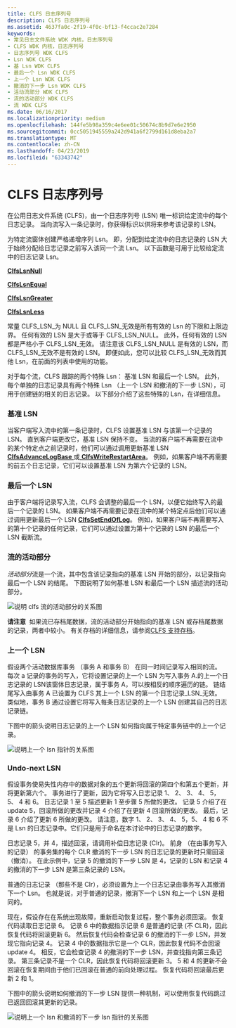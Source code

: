 ```yaml
---
title: CLFS 日志序列号
description: CLFS 日志序列号
ms.assetid: 4637fa0c-2f19-4f0c-bf13-f4ccac2e7284
keywords:
- 常见日志文件系统 WDK 内核，日志序列号
- CLFS WDK 内核，日志序列号
- 日志序列号 WDK CLFS
- Lsn WDK CLFS
- 基 Lsn WDK CLFS
- 最后一个 Lsn WDK CLFS
- 上一个 Lsn WDK CLFS
- 撤消的下一步 Lsn WDK CLFS
- 活动流部分 WDK CLFS
- 流的活动部分 WDK CLFS
- 流 WDK CLFS
ms.date: 06/16/2017
ms.localizationpriority: medium
ms.openlocfilehash: 144fe5b98a359c4e6ee01c50674c8b9d7e6e2950
ms.sourcegitcommit: 0cc5051945559a242d941a6f2799d161d8eba2a7
ms.translationtype: MT
ms.contentlocale: zh-CN
ms.lasthandoff: 04/23/2019
ms.locfileid: "63343742"
---
```

# <a name="clfs-log-sequence-numbers"></a>CLFS 日志序列号





在公用日志文件系统 (CLFS)，由一个日志序列号 (LSN) 唯一标识给定流中的每个日志记录。 当向流写入一条记录时，你获得标识以供将来参考该记录的 LSN。

为特定流窗体创建严格递增序列 Lsn。 即，分配到给定流中的日志记录的 LSN 大于始终分配给日志记录之前写入该同一个流 Lsn。 以下函数是可用于比较给定流中的日志记录 Lsn。

[**ClfsLsnNull**](https://msdn.microsoft.com/library/windows/hardware/ff541609)

[**ClfsLsnEqual**](https://msdn.microsoft.com/library/windows/hardware/ff541590)

[**ClfsLsnGreater**](https://msdn.microsoft.com/library/windows/hardware/ff541595)

[**ClfsLsnLess**](https://msdn.microsoft.com/library/windows/hardware/ff541608)

常量 CLFS\_LSN\_为 NULL 且 CLFS\_LSN\_无效是所有有效的 Lsn 的下限和上限边界。 任何有效的 LSN 是大于或等于 CLFS\_LSN\_NULL。 此外，任何有效的 LSN 都是严格小于 CLFS\_LSN\_无效。 请注意该 CLFS\_LSN\_NULL 是有效的 LSN，而 CLFS\_LSN\_无效不是有效的 LSN。 即便如此，您可以比较 CLFS\_LSN\_无效而其他 Lsn，在前面的列表中使用的功能。

对于每个流，CLFS 跟踪的两个特殊 Lsn： 基准 LSN 和最后一个 LSN。 此外，每个单独的日志记录具有两个特殊 Lsn （上一个 LSN 和撤消的下一步 LSN），可用于创建链的相关的日志记录。 以下部分介绍了这些特殊的 Lsn，在详细信息。

### <a name="base-lsn"></a>基准 LSN

当客户端写入流中的第一条记录时，CLFS 设置基准 LSN 与该第一个记录的 LSN。 直到客户端更改它，基准 LSN 保持不变。 当流的客户端不再需要在流中的某个特定点之前记录时，他们可以通过调用更新基准 LSN [ **ClfsAdvanceLogBase** ](https://msdn.microsoft.com/library/windows/hardware/ff540773)或[ **ClfsWriteRestartArea**](https://msdn.microsoft.com/library/windows/hardware/ff541770)。 例如，如果客户端不再需要的前五个日志记录，它们可以设置基准 LSN 为第六个记录的 LSN。

### <a name="last-lsn"></a>最后一个 LSN

由于客户端将记录写入流，CLFS 会调整的最后一个 LSN，以便它始终写入的最后一个记录的 LSN。 如果客户端不再需要记录在流中的某个特定点后他们可以通过调用更新最后一个 LSN [ **ClfsSetEndOfLog**](https://msdn.microsoft.com/library/windows/hardware/ff541753)。 例如，如果客户端不再需要写入的第十个记录的任何记录，它们可以通过设置为第十个记录的 LSN 的最后一个 LSN 截断流。

### <a name="active-portion-of-a-stream"></a>流的活动部分

*活动部分*流是一个流，其中包含该记录指向的基准 LSN 开始的部分，以记录指向最后一个 LSN 的结尾。 下图说明了如何基准 LSN 和最后一个 LSN 描述流的活动部分。

![说明 clfs 流的活动部分的关系图](images/clfsactivelog.gif)

**请注意**  如果流已存档尾数据，流的活动部分开始指向的基准 LSN 或存档尾数据的记录，两者中较小。 有关存档的详细信息，请参阅[CLFS 支持存档](clfs-support-for-archiving.md)。

 

### <a name="previous-lsn"></a>上一个 LSN

假设两个活动数据库事务 （事务 A 和事务 B） 在同一时间记录写入相同的流。 每次 a 记录的事务的写入，它将设置记录的上一个 LSN 为写入事务 A.的上一个日志记录的 LSN该窗体日志记录，属于事务 A，可以按相反的顺序遍历的链。 链结尾写入由事务 A 已设置为 CLFS 其上一个 LSN 的第一个日志记录\_LSN\_无效。 类似地，事务 B 通过设置它将写入每条日志记录的上一个 LSN 创建其自己的日志记录链。

下图中的箭头说明日志记录的上一个 LSN 如何指向属于特定事务链中的上一个记录。

![说明上一个 lsn 指针的关系图](images/clfsrecordchains.gif)

### <a name="undo-next-lsn"></a>Undo-next LSN

假设事务使易失性内存中的数据对象的五个更新将回滚的第四个和第五个更新，并将更新第六个。 事务进行了更新，因为它将写入日志记录 1、 2、 3、 4、 5，5、 4 和 6。 日志记录 1 至 5 描述更新 1 至步骤 5 所做的更改。 记录 5 介绍了在 update 5，回滚所做的更改并记录 4 介绍了在更新 4 回滚所做的更改。 最后，记录 6 介绍了更新 6 所做的更改。 请注意，数字 1、 2、 3、 4、 5，5、 4 和 6 不是 Lsn 的日志记录中。它们只是用于命名在本讨论中的日志记录的数字。

日志记录 5，并 4，描述回滚，请调用补偿日志记录 (Clr)。 前身 （在由事务写入的记录） 的事务集的每个 CLR 撤消的下一步 LSN 的日志记录的更新时只需回滚 （撤消）。 在此示例中，记录 5 的撤消的下一步 LSN 是 4，记录的 LSN 和记录 4 的撤消的下一步 LSN 是第三条记录的 LSN。

普通的日志记录 （那些不是 Clr），必须设置为上一个日志记录由事务写入其撤消下一个 Lsn。 也就是说，对于普通的记录，撤消下一个 LSN 和上一个 LSN 是相同的。

现在，假设存在在系统出现故障，重新启动恢复过程，整个事务必须回滚。 恢复代码读取日志记录 6。 记录 6 中的数据指示记录 6 是普通的记录 (不 CLR)，因此恢复代码将回滚更新 6。 然后恢复代码会检查记录 6 的撤消的下一步 LSN，并发现它指向记录 4。 记录 4 中的数据指示它是一个 CLR，因此恢复代码不会回滚 update 4。 相反，它会检查记录 4 的撤消的下一步 LSN，并查找指向第三条记录。 第三条记录不是一个 CLR，因此恢复代码将回滚更新 3。 5 和 4 的更新不会回滚在恢复期间由于他们已回滚在普通的前向处理过程。 恢复代码将回滚最后更新 2 和 1。

下图中的箭头说明如何撤消的下一步 LSN 提供一种机制，可以使用恢复代码跳过已返回回滚其更新的记录。

![说明上一个 lsn 和撤消的下一步 lsn 指针的关系图](images/clfsundonext.gif)

 

 





